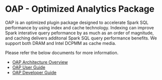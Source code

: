 # OAP - Optimized Analytics Package

OAP is an optimized plugin package designed to accelerate Spark SQL performance by using index and cache technology. Indexing can improve Spark interative query peformance by as much as an order of magnitude, and caching delivers additonal Spark SQL query performance benefits. We support both DRAM and Intel DCPMM as cache media.

Please refer the below documents for more information.

* [OAP Architecture Overview](docs/OAP-Cache-Architect-Overview.md)
* [OAP User Guide](docs/OAP-Cache-User-Guide.md)
* [OAP Developer Guide](./docs/Developer-Guide.md)
